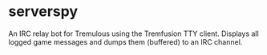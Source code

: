 serverspy
=========

An IRC relay bot for Tremulous using the Tremfusion TTY client.
Displays all logged game messages and dumps them (buffered) to an IRC channel.

